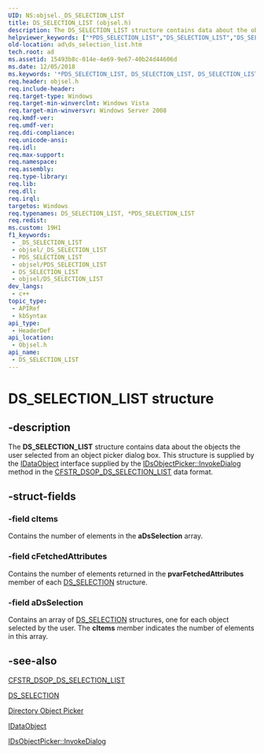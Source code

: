 ```yaml
---
UID: NS:objsel._DS_SELECTION_LIST
title: DS_SELECTION_LIST (objsel.h)
description: The DS_SELECTION_LIST structure contains data about the objects the user selected from an object picker dialog box.
helpviewer_keywords: ["*PDS_SELECTION_LIST","DS_SELECTION_LIST","DS_SELECTION_LIST structure [Active Directory]","PDS_SELECTION_LIST","PDS_SELECTION_LIST structure pointer [Active Directory]","_glines_ds_selection_list","ad.ds__selection__list","ad.ds_selection_list","objsel/DS_SELECTION_LIST","objsel/PDS_SELECTION_LIST"]
old-location: ad\ds_selection_list.htm
tech.root: ad
ms.assetid: 15493b8c-014e-4e69-9e67-40b24d44606d
ms.date: 12/05/2018
ms.keywords: '*PDS_SELECTION_LIST, DS_SELECTION_LIST, DS_SELECTION_LIST structure [Active Directory], PDS_SELECTION_LIST, PDS_SELECTION_LIST structure pointer [Active Directory], _glines_ds_selection_list, ad.ds__selection__list, ad.ds_selection_list, objsel/DS_SELECTION_LIST, objsel/PDS_SELECTION_LIST'
req.header: objsel.h
req.include-header: 
req.target-type: Windows
req.target-min-winverclnt: Windows Vista
req.target-min-winversvr: Windows Server 2008
req.kmdf-ver: 
req.umdf-ver: 
req.ddi-compliance: 
req.unicode-ansi: 
req.idl: 
req.max-support: 
req.namespace: 
req.assembly: 
req.type-library: 
req.lib: 
req.dll: 
req.irql: 
targetos: Windows
req.typenames: DS_SELECTION_LIST, *PDS_SELECTION_LIST
req.redist: 
ms.custom: 19H1
f1_keywords:
 - _DS_SELECTION_LIST
 - objsel/_DS_SELECTION_LIST
 - PDS_SELECTION_LIST
 - objsel/PDS_SELECTION_LIST
 - DS_SELECTION_LIST
 - objsel/DS_SELECTION_LIST
dev_langs:
 - c++
topic_type:
 - APIRef
 - kbSyntax
api_type:
 - HeaderDef
api_location:
 - Objsel.h
api_name:
 - DS_SELECTION_LIST
---
```


# DS_SELECTION_LIST structure


## -description

The <b>DS_SELECTION_LIST</b> structure contains data about the objects the user selected from an object picker dialog box. This structure is supplied by the <a href="/windows/desktop/api/objidl/nn-objidl-idataobject">IDataObject</a> interface supplied by the <a href="/windows/desktop/api/objsel/nf-objsel-idsobjectpicker-invokedialog">IDsObjectPicker::InvokeDialog</a> method in the <a href="/windows/desktop/AD/cfstr-dsop-ds-selection-list">CFSTR_DSOP_DS_SELECTION_LIST</a> data format.

## -struct-fields

### -field cItems

Contains the number of elements in the <b>aDsSelection</b> array.

### -field cFetchedAttributes

Contains the number of elements returned in the <b>pvarFetchedAttributes</b> member of each 
<a href="/windows/desktop/api/objsel/ns-objsel-ds_selection">DS_SELECTION</a> structure.

### -field aDsSelection

Contains an array of <a href="/windows/desktop/api/objsel/ns-objsel-ds_selection">DS_SELECTION</a> structures, one for each object selected by the user. The <b>cItems</b> member indicates the number of elements in this array.

## -see-also

<a href="/windows/desktop/AD/cfstr-dsop-ds-selection-list">CFSTR_DSOP_DS_SELECTION_LIST</a>



<a href="/windows/desktop/api/objsel/ns-objsel-ds_selection">DS_SELECTION</a>



<a href="/windows/desktop/AD/directory-object-picker">Directory Object Picker</a>



<a href="/windows/desktop/api/objidl/nn-objidl-idataobject">IDataObject</a>



<a href="/windows/desktop/api/objsel/nf-objsel-idsobjectpicker-invokedialog">IDsObjectPicker::InvokeDialog</a>